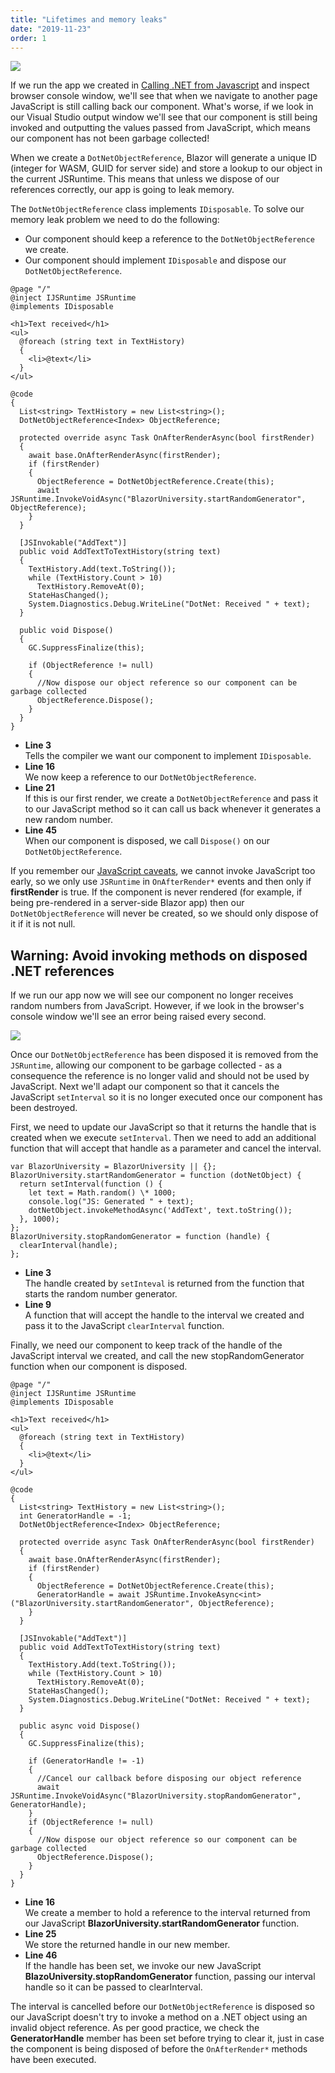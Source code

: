 ```yaml
---
title: "Lifetimes and memory leaks"
date: "2019-11-23"
order: 1
---
```


[![](images/SourceLink-e1567978928628.png)](https://github.com/mrpmorris/blazor-university/tree/master/src/JavaScriptInterop/CallingDotNetFromJavaScriptLifetimes)

If we run the app we created in [Calling .NET from Javascript](/javascript-interop/calling-dotnet-from-javascript/) and
inspect browser console window, we'll see that when we navigate to another page JavaScript is still calling back our component.
What's worse, if we look in our Visual Studio output window we'll see that our component is still being invoked and outputting
the values passed from JavaScript, which means our component has not been garbage collected!

When we create a `DotNetObjectReference`, Blazor will generate a unique ID (integer for WASM, GUID for server side) and
store a lookup to our object in the current JSRuntime.
This means that unless we dispose of our references correctly, our app is going to leak memory.

The `DotNetObjectReference` class implements `IDisposable`. To solve our memory leak problem we need to do the following:

- Our component should keep a reference to the `DotNetObjectReference` we create.
- Our component should implement `IDisposable` and dispose our `DotNetObjectReference`.

```razor
@page "/"
@inject IJSRuntime JSRuntime
@implements IDisposable

<h1>Text received</h1>
<ul>
  @foreach (string text in TextHistory)
  {
    <li>@text</li>
  }
</ul>

@code
{
  List<string> TextHistory = new List<string>();
  DotNetObjectReference<Index> ObjectReference;

  protected override async Task OnAfterRenderAsync(bool firstRender)
  {
    await base.OnAfterRenderAsync(firstRender);
    if (firstRender)
    {
      ObjectReference = DotNetObjectReference.Create(this);
      await JSRuntime.InvokeVoidAsync("BlazorUniversity.startRandomGenerator", ObjectReference);
    }
  }

  [JSInvokable("AddText")]
  public void AddTextToTextHistory(string text)
  {
    TextHistory.Add(text.ToString());
    while (TextHistory.Count > 10)
      TextHistory.RemoveAt(0);
    StateHasChanged();
    System.Diagnostics.Debug.WriteLine("DotNet: Received " + text);
  }

  public void Dispose()
  {
    GC.SuppressFinalize(this);

    if (ObjectReference != null)
    {
      //Now dispose our object reference so our component can be garbage collected
      ObjectReference.Dispose();
    }
  }
}
```

- **Line 3**  
    Tells the compiler we want our component to implement `IDisposable`.
- **Line 16**  
    We now keep a reference to our `DotNetObjectReference`.
- **Line 21**  
    If this is our first render, we create a `DotNetObjectReference` and pass it to our JavaScript method so it can call
    us back whenever it generates a new random number.
- **Line 45**  
    When our component is disposed, we call `Dispose()` on our `DotNetObjectReference`.

If you remember our [JavaScript caveats](/javascript-interop/), we cannot invoke JavaScript too early,
so we only use `JSRuntime` in `OnAfterRender*` events and then only if **firstRender** is true.
If the component is never rendered (for example, if being pre-rendered in a server-side Blazor app)
then our `DotNetObjectReference` will never be created, so we should only dispose of it if it is not null.

## Warning: Avoid invoking methods on disposed .NET references

If we run our app now we will see our component no longer receives random numbers from JavaScript.
However, if we look in the browser's console window we'll see an error being raised every second.

![](images/CallingDotNetFromJavaScriptDisposedReference.png)

Once our `DotNetObjectReference` has been disposed it is removed from the `JSRuntime`,
allowing our component to be garbage collected -
as a consequence the reference is no longer valid and should not be used by JavaScript.
Next we'll adapt our component so that it cancels the JavaScript `setInterval` so it is no longer executed once our component
has been destroyed.

First, we need to update our JavaScript so that it returns the handle that is created when we execute `setInterval`.
Then we need to add an additional function that will accept that handle as a parameter and cancel the interval.

```razor
var BlazorUniversity = BlazorUniversity || {};
BlazorUniversity.startRandomGenerator = function (dotNetObject) {
  return setInterval(function () {
    let text = Math.random() \* 1000;
    console.log("JS: Generated " + text);
    dotNetObject.invokeMethodAsync('AddText', text.toString());
  }, 1000);
};
BlazorUniversity.stopRandomGenerator = function (handle) {
  clearInterval(handle);
};
```

- **Line 3**  
    The handle created by `setInteval` is returned from the function that starts the random number generator.
- **Line 9**  
    A function that will accept the handle to the interval we created and pass it to the JavaScript `clearInterval` function.

Finally, we need our component to keep track of the handle of the JavaScript interval we created,
and call the new stopRandomGenerator function when our component is disposed.

```razor {: .line-numbers}
@page "/"
@inject IJSRuntime JSRuntime
@implements IDisposable

<h1>Text received</h1>
<ul>
  @foreach (string text in TextHistory)
  {
    <li>@text</li>
  }
</ul>

@code
{
  List<string> TextHistory = new List<string>();
  int GeneratorHandle = -1;
  DotNetObjectReference<Index> ObjectReference;

  protected override async Task OnAfterRenderAsync(bool firstRender)
  {
    await base.OnAfterRenderAsync(firstRender);
    if (firstRender)
    {
      ObjectReference = DotNetObjectReference.Create(this);
      GeneratorHandle = await JSRuntime.InvokeAsync<int>("BlazorUniversity.startRandomGenerator", ObjectReference);
    }
  }

  [JSInvokable("AddText")]
  public void AddTextToTextHistory(string text)
  {
    TextHistory.Add(text.ToString());
    while (TextHistory.Count > 10)
      TextHistory.RemoveAt(0);
    StateHasChanged();
    System.Diagnostics.Debug.WriteLine("DotNet: Received " + text);
  }

  public async void Dispose()
  {
    GC.SuppressFinalize(this);

    if (GeneratorHandle != -1)
    {
      //Cancel our callback before disposing our object reference
      await JSRuntime.InvokeVoidAsync("BlazorUniversity.stopRandomGenerator", GeneratorHandle);
    }
    if (ObjectReference != null)
    {
      //Now dispose our object reference so our component can be garbage collected
      ObjectReference.Dispose();
    }
  }
}
```

- **Line 16**  
    We create a member to hold a reference to the interval returned from our
    JavaScript **BlazorUniversity.startRandomGenerator** function.
- **Line 25**  
    We store the returned handle in our new member.
- **Line 46**  
    If the handle has been set, we invoke our new JavaScript **BlazoUniversity.stopRandomGenerator** function,
    passing our interval handle so it can be passed to clearInterval.

The interval is cancelled before our `DotNetObjectReference` is disposed so our JavaScript doesn't try to invoke a method
on a .NET object using an invalid object reference.
As per good practice, we check the **GeneratorHandle** member has been set before trying to clear it,
just in case the component is being disposed of before the `OnAfterRender*` methods have been executed.
